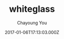 ---
title: whiteglass
github: https://github.com/yous/whiteglass
demo: https://yous.github.io/whiteglass/
author: Chayoung You
ssg:
  - Jekyll
cms:
  - Markdown
date: 2017-01-06T17:13:03.000Z
description: Minimal, responsive Jekyll theme for hackers
draft: true
publish_date: '2017-01-06T17:13:03Z'
update_date: '2022-03-01T14:56:52Z'
github_star: 580
github_fork: 190
---